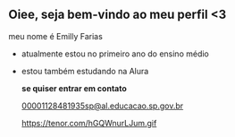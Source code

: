 ## Oiee, seja bem-vindo ao meu perfil <3

meu nome é Emilly Farias

- atualmente estou no primeiro ano do ensino médio
- estou também estudando na Alura


   **se quiser entrar em contato**

   00001128481935sp@al.educacao.sp.gov.br


   https://tenor.com/hGQWnurLJum.gif
